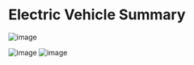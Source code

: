 # Electric Vehicle Summary
![image](https://github.com/charliethomasct82/PowerBi_ElectricVehicleSummary/assets/93368865/586661c3-565f-46d5-8607-93a71a7e69e4)


![image](https://github.com/charliethomasct82/PowerBi_ElectricVehicleSummary/assets/93368865/ec5aea3f-ffa4-4f2d-8f84-5ca37adc3f2f)
![image](https://github.com/charliethomasct82/PowerBi_ElectricVehicleSummary/assets/93368865/eedc4b82-c16d-442a-a61d-2ddf66e0cedf)



